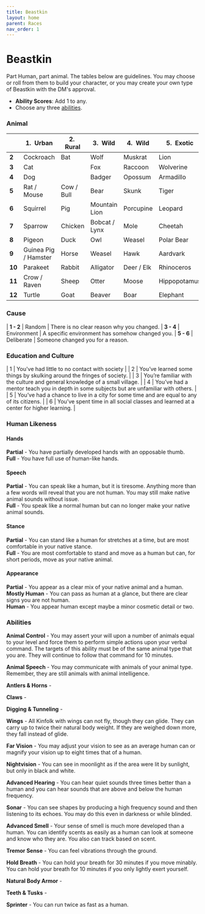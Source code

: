 ```yaml
---
title: Beastkin
layout: home
parent: Races
nav_order: 1
---
```


# Beastkin
Part Human, part animal.  The tables below are guidelines.  You may choose or roll from them to build your character, or you may create your own type of Beastkin with the DM's approval.

* **Ability Scores**: Add 1 to any.
* Choose any three [abilities](#abilities).

### Animal

|        | 1.  Urban            | 2.  Rural  | 3.  Wild      | 4.  Wild   | 5.  Exotic   | 6.  Exotic |
| ------ | -------------------- | ---------- | ------------- | ---------- | ------------ | ---------- |
| **2**  | Cockroach            | Bat        | Wolf          | Muskrat    | Lion         | Snake      |
| **3**  | Cat                  |            | Fox           | Raccoon    | Wolverine    | Monkey     |
| **4**  | Dog                  |            | Badger        | Opossum    | Armadillo    | Camel      |
| **5**  | Rat / Mouse          | Cow / Bull | Bear          | Skunk      | Tiger        | Buffalo    |
| **6**  | Squirrel             | Pig        | Mountain Lion | Porcupine  | Leopard      | Spider     |
| **7**  | Sparrow              | Chicken    | Bobcat / Lynx | Mole       | Cheetah      | Chameleon  |
| **8**  | Pigeon               | Duck       | Owl           | Weasel     | Polar Bear   | Frog       |
| **9**  | Guinea Pig / Hamster | Horse      | Weasel        | Hawk       | Aardvark     | Orangutan  |
| **10** | Parakeet             | Rabbit     | Alligator     | Deer / Elk | Rhinoceros   |            |
| **11** | Crow / Raven         | Sheep      | Otter         | Moose      | Hippopotamus |            |
| **12** | Turtle               | Goat       | Beaver        | Boar       | Elephant     |            |

### Cause

| **1 - 2** | Random |  There is no clear reason why you changed.
| **3 - 4** | Environment |  A specific environment has somehow changed you.
| **5 - 6** | Deliberate |  Someone changed you for a reason.

### Education and Culture

| 1 | You've had little to no contact with society                                              |
| 2 | You’ve learned some things by skulking around the fringes of society.                     |
| 3 | You’re familiar with the culture and general knowledge of a small village.                |
| 4 | You’ve had a mentor teach you in depth in some subjects but are unfamiliar with others.   |
| 5 | You’ve had a chance to live in a city for some time and are equal to any of its citizens. |
| 6 | You’ve spent time in all social classes and learned at a center for higher learning.      |

### Human Likeness

#### Hands

**Partial** - You have partially developed hands with an opposable thumb.<br>
**Full** - You have full use of human-like hands.

#### Speech

**Partial** - You can speak like a human, but it is tiresome.  Anything more than a few words will reveal that you are not human.  You may still make native animal sounds without issue.<br>
**Full** - You speak like a normal human but can no longer make your native animal sounds.

#### Stance

**Partial** - You can stand like a human for stretches at a time, but are most comfortable in your native stance.<br>
**Full** - You are most comfortable to stand and move as a human but can, for short periods, move as your native animal.

#### Appearance

**Partial** - You appear as a clear mix of your native animal and a human.<br>
**Mostly Human** - You can pass as human at a glance, but there are clear signs you are not human.<br>
**Human** - You appear human except maybe a minor cosmetic detail or two.

### Abilities

**Animal Control**  -  You may assert your will upon a number of animals equal to your level and force them to perform simple actions upon your verbal command.  The targets of this ability must be of the same animal type that you are.  They will continue to follow that command for 10 minutes.

**Animal Speech**  -  You may communicate with animals of your animal type.  Remember, they are still animals with animal intelligence.

**Antlers & Horns**  -  

**Claws**  -  

**Digging & Tunneling**  -  

**Wings**  -  All Kinfolk with wings can not fly, though they can glide.  They can carry up to twice their natural body weight.  If they are weighed down more, they fall instead of glide.

**Far Vision**  -  You may adjust your vision to see as an average human can or magnify your vision up to eight times that of a human.

**Nightvision**  -  You can see in moonlight as if the area were lit by sunlight, but only in black and white.

**Advanced Hearing**  -  You can hear quiet sounds three times better than a human and you can hear sounds that are above and below the human frequency.

**Sonar**  -  You can see shapes by producing a high frequency sound and then listening to its echoes.  You may do this even in darkness or while blinded.

**Advanced Smell**  -  Your sense of smell is much more developed than a human.  You can identify scents as easily as a human can look at someone and know who they are.  You also can track based on scent.

**Tremor Sense**  -  You can feel vibrations through the ground.

**Hold Breath**  -  You can hold your breath for 30 minutes if you move minably.  You can hold your breath for 10 minutes if you only lightly exert yourself.

**Natural Body Armor**  - 

**Teeth & Tusks**  - 

**Sprinter** -  You can run twice as fast as a human.